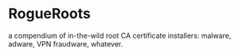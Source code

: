 # RogueRoots
a compendium of in-the-wild root CA certificate installers: malware, adware, VPN fraudware, whatever.
